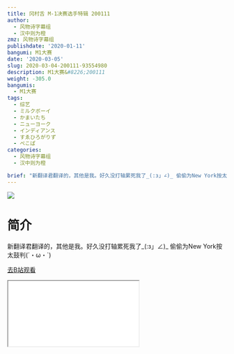 ```yaml
---
title: 冈村舌 M-1决赛选手特辑 200111
author:
  - 风物诗字幕组
  - 汉中则为橙
zmz: 风物诗字幕组
publishdate: '2020-01-11'
bangumi: M1大赛
date: '2020-03-05'
slug: 2020-03-04-200111-93554980
description: M1大赛&#8226;200111
weight: -305.0
bangumis:
  - M1大赛
tags:
  - 综艺
  - ミルクボーイ
  - かまいたち
  - ニューヨーク
  - インディアンス
  - すゑひろがりず
  - ぺこぱ
categories:
  - 风物诗字幕组
  - 汉中则为橙

brief: "新翻译君翻译的，其他是我。好久没打轴累死我了_(:з」∠)_ 偷偷为New York按太鼓判(´・ω・`)"
---
```

![](https://raw.githubusercontent.com/tcgriffith/owaraisite/master/static/tmpimg/68f078ecab40a097d94eb0a71478865edd1f0015.jpg.480.jpg)
# 简介  
新翻译君翻译的，其他是我。好久没打轴累死我了_(:з」∠)_
偷偷为New York按太鼓判(´・ω・`)  

[去B站观看](https://www.bilibili.com/video/av93554980/)
<div class ="resp-container"><iframe class="testiframe" src="//player.bilibili.com/player.html?aid=93554980"", scrolling="no", allowfullscreen="true" > </iframe></div> 
